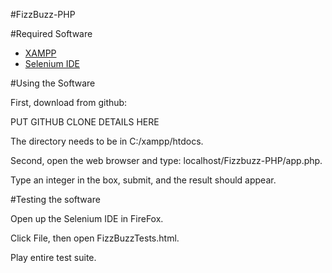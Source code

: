 # F i z z B u z z - P H P #Required Software* [XAMPP](https://www.apachefriends.org/index.html)* [Selenium IDE](http://www.seleniumhq.org/docs/02_selenium_ide.jsp)#Using the SoftwareFirst, download from github:PUT GITHUB CLONE DETAILS HEREThe directory needs to be in C:/xampp/htdocs.Second, open the web browser and type: localhost/Fizzbuzz-PHP/app.php.Type an integer in the box, submit, and the result should appear.#Testing the softwareOpen up the Selenium IDE in FireFox.Click File, then open FizzBuzzTests.html.  Play entire test suite. 
 
